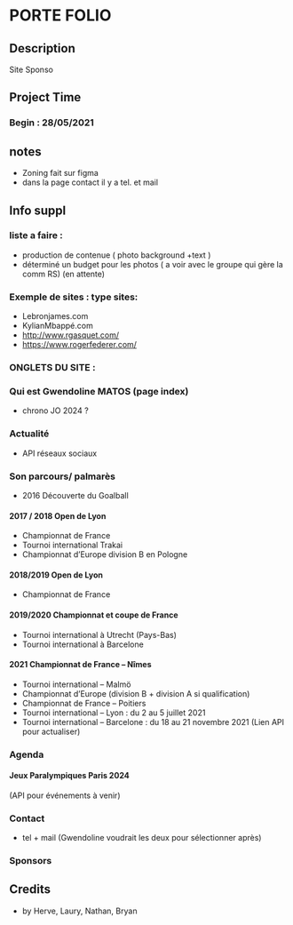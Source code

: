 # PORTE FOLIO

## Description 

Site Sponso  

## Project Time

### Begin : 28/05/2021

## notes 

- Zoning fait sur figma
- dans la page contact il y a tel. et mail

## Info suppl

 ### liste a faire :
- production de contenue ( photo background +text ) 
- déterminé un budget pour les photos ( a voir avec le groupe qui gère la comm RS) (en attente)
 

### Exemple de sites : type sites:
- Lebronjames.com 
- KylianMbappé.com
- http://www.rgasquet.com/
- https://www.rogerfederer.com/

### ONGLETS DU SITE : 
### Qui est Gwendoline MATOS (page index)
- chrono JO 2024 ?



### Actualité
- API réseaux sociaux

### Son parcours/ palmarès
- 2016 Découverte du Goalball
#### 2017 / 2018 Open de Lyon
- Championnat de France
- Tournoi international Trakai
- Championnat d’Europe division B en Pologne
#### 2018/2019 Open de Lyon
- Championnat de France
#### 2019/2020 Championnat et coupe de France
- Tournoi international à Utrecht (Pays-Bas) 
- Tournoi international à Barcelone
#### 2021 Championnat de France – Nîmes
- Tournoi international – Malmö
- Championnat d’Europe (division B + division A si qualification)
- Championnat de France – Poitiers
- Tournoi international – Lyon : du 2 au 5 juillet 2021
- Tournoi international – Barcelone : du 18 au 21 novembre 2021
(Lien API pour actualiser)

### Agenda
#### Jeux Paralympiques Paris 2024
(API pour événements à venir)

### Contact
- tel + mail (Gwendoline voudrait les deux pour sélectionner après)

### Sponsors

## Credits

* by Herve, Laury, Nathan, Bryan